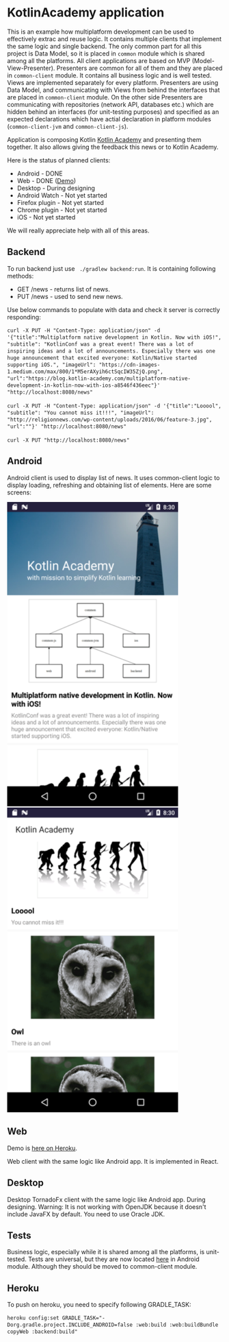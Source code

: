 # KotlinAcademy application

This is an example how multiplatform development can be used to effectively extrac and reuse logic. 
It contains multiple clients that implement the same logic and single backend.
The only common part for all this project is Data Model, so it is placed in `common` module which is shared among all the platforms.
All client applications are based on MVP (Model-View-Presenter). 
Presenters are common for all of them and they are placed in `common-client` module. 
It contains all business logic and is well tested.
Views are implemented separately for every platform. 
Presenters are using Data Model, and communicating with Views from behind the interfaces that are placed in `common-client` module.
On the other side Presenters are communicating with repositories (network API, databases etc.) 
which are hidden behind an interfaces (for unit-testing purposes) and specified as an expected declarations
which have actial declaration in platform modules (`common-client-jvm` and `common-client-js`).

Application is composing Kotlin [Kotlin Academy](https://blog.kotlin-academy.com/) and presenting them together. 
It also allows giving the feedback this news or to Kotlin Academy. 

Here is the status of planned clients:
* Android - DONE
* Web - DONE ([Demo](https://kotlin-academy.herokuapp.com/))
* Desktop - During designing
* Android Watch - Not yet started
* Firefox plugin - Not yet started
* Chrome plugin - Not yet started
* iOS - Not yet started

We will really appreciate help with all of this areas. 

## Backend

To run backend just use ` ./gradlew backend:run`. It is containing following methods:
* GET /news - returns list of news.
* PUT /news - used to send new news.

Use below commands to populate with data and check it server is correctly responding:

```
curl -X PUT -H "Content-Type: application/json" -d '{"title":"Multiplatform native development in Kotlin. Now with iOS!", "subtitle": "KotlinConf was a great event! There was a lot of inspiring ideas and a lot of announcements. Especially there was one huge announcement that excited everyone: Kotlin/Native started supporting iOS.", "imageUrl": "https://cdn-images-1.medium.com/max/800/1*M5erAXyih6ctSqcIW35ZjQ.png", "url":"https://blog.kotlin-academy.com/multiplatform-native-development-in-kotlin-now-with-ios-a8546f436eec"}' "http://localhost:8080/news"

curl -X PUT -H "Content-Type: application/json" -d '{"title":"Looool", "subtitle": "You cannot miss it!!!", "imageUrl": "http://religionnews.com/wp-content/uploads/2016/06/feature-3.jpg", "url":""}' "http://localhost:8080/news"

curl -X PUT "http://localhost:8080/news"
```

## Android

Android client is used to display list of news. It uses common-client logic to display loading, refreshing and obtaining list of elements. Here are some screens:

<img src="art/Android1.png" width="400"> <img src="art/Android2.png" width="400">

## Web

Demo is [here on Heroku](https://kotlin-academy.herokuapp.com/#/).

Web client with the same logic like Android app. It is implemented in React.

## Desktop

Desktop TornadoFx client with the same logic like Android app. During designing. Warning: It is not working with OpenJDK because it doesn't include JavaFX by default. You need to use Oracle JDK.

## Tests

Business logic, especially while it is shared among all the platforms, is unit-tested. Tests are universal, but they are now located [here](https://github.com/MarcinMoskala/KotlinAcademyApp/blob/master/android/app/src/test/java/com/marcinmoskala/kotlinacademy/NewsPresenterUnitTest.kt) in Android module. Although they should be moved to common-client module.

## Heroku

To push on heroku, you need to specify following GRADLE_TASK:

```
heroku config:set GRADLE_TASK="-Dorg.gradle.project.INCLUDE_ANDROID=false :web:build :web:buildBundle copyWeb :backend:build"
```